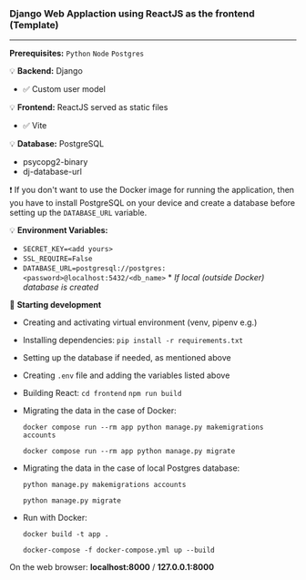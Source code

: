### Django Web Applaction using ReactJS as the frontend (Template)
---

**Prerequisites:**
`Python` `Node` `Postgres` 

:bulb: **Backend:** Django
- :white_check_mark: Custom user model

:bulb: **Frontend:** ReactJS served as static files
- :white_check_mark: Vite

:bulb: **Database:** PostgreSQL
- psycopg2-binary
- dj-database-url

:heavy_exclamation_mark: If you don't want to use the Docker image for running the application, then you have to install PostgreSQL on your device and create a database before setting up the `DATABASE_URL` variable.

:bulb: **Environment Variables:**
- `SECRET_KEY=<add yours>`
- `SSL_REQUIRE=False`
- `DATABASE_URL=postgresql://postgres:<password>@localhost:5432/<db_name>` * _If local (outside Docker) database is created_

:pushpin: **Starting development**

- Creating and activating virtual environment (venv, pipenv e.g.)
- Installing dependencies: `pip install -r requirements.txt`
- Setting up the database if needed, as mentioned above
- Creating `.env` file and adding the variables listed above
- Building React: `cd frontend` `npm run build`
- Migrating the data in the case of Docker:
    ```
    docker compose run --rm app python manage.py makemigrations accounts
    ```
    ```
    docker compose run --rm app python manage.py migrate
    ```
- Migrating the data in the case of local Postgres database:
  
    ```
    python manage.py makemigrations accounts
    ```
    ```
    python manage.py migrate
    ```
- Run with Docker:
  
    ```
    docker build -t app .
    ```
    ```
    docker-compose -f docker-compose.yml up --build
    ```
    
On the web browser: **localhost:8000** / **127.0.0.1:8000**
    